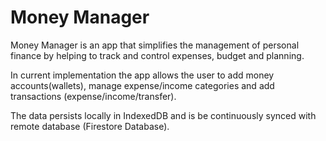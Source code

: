 # Money Manager

Money Manager is an app that simplifies the management of personal finance by helping to track and control expenses, budget and planning.

In current implementation the app allows the user to add money accounts(wallets), manage expense/income categories and add transactions (expense/income/transfer).

The data persists locally in IndexedDB and is be continuously synced with remote database (Firestore Database).
